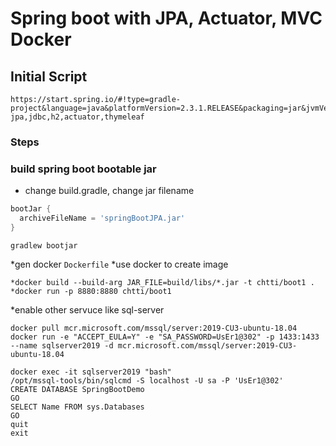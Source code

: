 # Spring boot with JPA, Actuator, MVC Docker

## Initial Script
```shell script
https://start.spring.io/#!type=gradle-project&language=java&platformVersion=2.3.1.RELEASE&packaging=jar&jvmVersion=1.8&groupId=com.chtti.springboot.demo&artifactId=Demo7JPADocker&name=Demo7JPADocker&description=SpringBoot%20Docker%20and%20JPA&packageName=com.chtti.springboot.demo.Demo7JPADocker&dependencies=web,devtools,data-jpa,jdbc,h2,actuator,thymeleaf
```

### Steps

### build spring boot bootable jar 
* change build.gradle, change jar filename
```groovy
bootJar {
  archiveFileName = 'springBootJPA.jar'
}
```
```shell script
gradlew bootjar
```
*gen docker `Dockerfile`
*use docker to create image
````shell script
*docker build --build-arg JAR_FILE=build/libs/*.jar -t chtti/boot1 .
*docker run -p 8880:8880 chtti/boot1
````

*enable other servuce like sql-server
````shell script
docker pull mcr.microsoft.com/mssql/server:2019-CU3-ubuntu-18.04
docker run -e "ACCEPT_EULA=Y" -e "SA_PASSWORD=UsEr1@302" -p 1433:1433 --name sqlserver2019 -d mcr.microsoft.com/mssql/server:2019-CU3-ubuntu-18.04
````
````
docker exec -it sqlserver2019 "bash"
/opt/mssql-tools/bin/sqlcmd -S localhost -U sa -P 'UsEr1@302'
CREATE DATABASE SpringBootDemo
GO
SELECT Name FROM sys.Databases
GO
quit
exit
````
